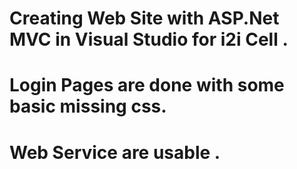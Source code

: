 # Creating Web Site with ASP.Net MVC in Visual Studio for i2i Cell .
# Login Pages are done with some basic missing css.
# Web Service are usable .
